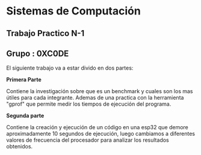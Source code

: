 # Sistemas de Computación 

## Trabajo Practico N-1

## Grupo : 0XC0DE

El siguiente trabajo va a estar divido en dos partes:

**Primera Parte** 

Contiene la investigación sobre que es un benchmark y cuales son los mas útiles para cada integrante. Ademas de una practica con la herramienta "gprof" que permite medir los tiempos de ejecución del programa.

**Segunda parte**

Contiene la creación y ejecución de un código en una esp32 que demore aproximadamente 10 segundos de ejecución, luego cambiamos a diferentes valores de frecuencia del procesador para analizar los resultados obtenidos.